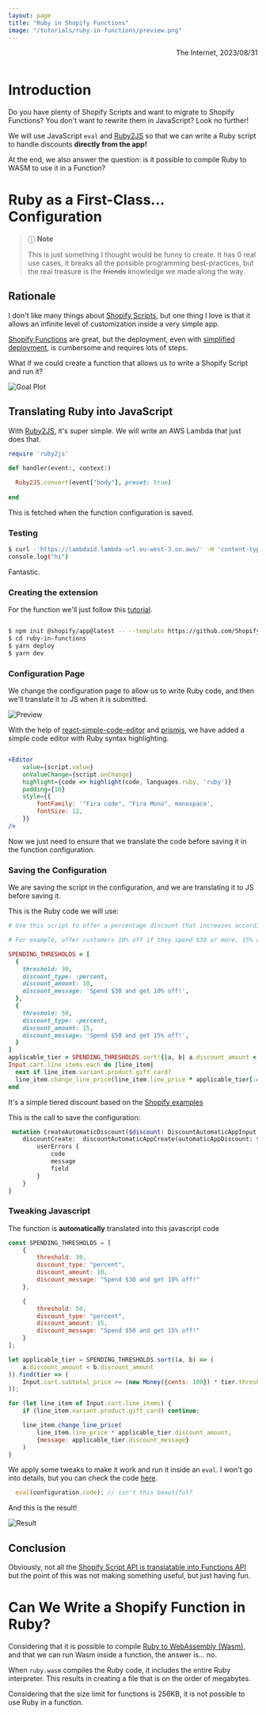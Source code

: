 ```yaml
---
layout: page
title: "Ruby in Shopify Functions"
image: "/tutorials/ruby-in-functions/preview.png"
---
```


<div style="text-align:right;margin-bottom: 50px;">The Internet, 2023/08/31</div>

# Introduction

Do you have plenty of Shopify Scripts and want to migrate to Shopify Functions? You don't want to rewrite them in
JavaScript? Look no further!


We will use JavaScript `eval` and [Ruby2JS](https://www.ruby2js.com/)
so that we can write a Ruby script to handle discounts **directly from the app!**

At the end, we also answer the question: is it possible to compile Ruby to WASM to use it in a Function?

# Ruby as a First-Class... Configuration

> &#x24D8; **Note**
>
> This is just something I thought would be funny to create. It has 0 real use cases, it breaks all the possible 
> programming best-practices, but the real treasure is the ~~friends~~ knowledge we made along the way.

## Rationale

I don't like many things about [Shopify Scripts](https://help.shopify.com/en/manual/checkout-settings/script-editor),
but
one thing I love is that it allows an infinite level of customization inside a very simple app.

[Shopify Functions](https://www.shopify.com/enterprise/shopify-functions) are great, but the deployment, even
with [simplified deployment](https://shopify.dev/docs/apps/deployment/extension/simplified), is cumbersome and requires
lots of steps.

What if we could create a function that allows us to write a Shopify Script and run it?

![Goal Plot](/tutorials/ruby-in-functions/fff.svg#centered)

## Translating Ruby into JavaScript

With [Ruby2JS](https://www.ruby2js.com/), it's super simple. We will write an AWS Lambda that just does that.

```ruby
require 'ruby2js' 

def handler(event:, context:)
  
  Ruby2JS.convert(event["body"], preset: true)
  
end
```

This is fetched when the function configuration is saved.

### Testing

```bash
$ curl -'https://lambdaid.lambda-url.eu-west-3.on.aws/' -H 'content-type: text/plain' -d 'puts "hi"'
console.log("hi")
```

Fantastic.

### Creating the extension

For the function we'll just follow
this [tutorial](https://shopify.dev/docs/apps/selling-strategies/discounts/experience#sample-code).

```bash

$ npm init @shopify/app@latest -- --template https://github.com/Shopify/function-examples/sample-apps/discounts
$ cd ruby-in-functions
$ yarn deploy
$ yarn dev

```

### Configuration Page

We change the configuration page to allow us to write Ruby code, and then we'll translate it to JS when
it is submitted.

![Preview](/tutorials/ruby-in-functions/preview.png#centered)

With the help of [react-simple-code-editor](https://github.com/react-simple-code-editor/react-simple-code-editor)
and [prismjs](https://prismjs.com/), we have added a simple code editor with Ruby syntax highlighting.

```jsx

<Editor
    value={script.value}
    onValueChange={script.onChange}
    highlight={code => highlight(code, languages.ruby, 'ruby')}
    padding={10}
    style={{
        fontFamily: '"Fira code", "Fira Mono", monospace',
        fontSize: 12,
    }}
/>
```

Now we just need to ensure that we translate the code before saving it in the function configuration.

### Saving the Configuration

We are saving the script in the configuration, and we are translating it to JS before saving it.

This is the Ruby code we will use:

```ruby
# Use this script to offer a percentage discount that increases according to the total value of the items in their cart.

# For example, offer customers 10% off if they spend $30 or more, 15% off if they spend $50 or more.

SPENDING_THRESHOLDS = [
  {
    threshold: 30,
    discount_type: :percent,
    discount_amount: 10,
    discount_message: 'Spend $30 and get 10% off!',
  },
  {
    threshold: 50,
    discount_type: :percent,
    discount_amount: 15,
    discount_message: 'Spend $50 and get 15% off!',
  }
]
applicable_tier = SPENDING_THRESHOLDS.sort!{|a, b| a.discount_amount < b.discount_amount}.find { |tier| cart.subtotal_price >= (Money.new(cents: 100) * tier[:threshold]) }
Input.cart.line_items.each do |line_item|
  next if line_item.variant.product.gift_card?
  line_item.change_line_price(line_item.line_price * applicable_tier[:discount_amount], message: applicable_tier[:discount_message])
end
```

It's a simple tiered discount based on
the [Shopify examples](https://help.shopify.com/en/manual/checkout-settings/script-editor/examples/line-item-scripts#tiered-discount-by-spend)

This is the call to save the configuration:

```graphql
 mutation CreateAutomaticDiscount($discount: DiscountAutomaticAppInput!) {
    discountCreate:  discountAutomaticAppCreate(automaticAppDiscount: $discount) {
        userErrors {
            code
            message
            field
        }
    }
}
```

### Tweaking Javascript

The function is **automatically** translated into this javascript code

```javascript
const SPENDING_THRESHOLDS = [
    {
        threshold: 30,
        discount_type: "percent",
        discount_amount: 10,
        discount_message: "Spend $30 and get 10% off!"
    },

    {
        threshold: 50,
        discount_type: "percent",
        discount_amount: 15,
        discount_message: "Spend $50 and get 15% off!"
    }
];

let applicable_tier = SPENDING_THRESHOLDS.sort((a, b) => (
    a.discount_amount < b.discount_amount
)).find(tier => (
    Input.cart.subtotal_price >= (new Money({cents: 100}) * tier.threshold)
));

for (let line_item of Input.cart.line_items) {
    if (line_item.variant.product.gift_card) continue;

    line_item.change_line_price(
        line_item.line_price * applicable_tier.discount_amount,
        {message: applicable_tier.discount_message}
    )
}
```

We apply some tweaks to make it work and run it inside an `eval`. I won't go into details, but you can check the
code [here](https://github.com/faaabio1618/ruby-in-functions).

```javascript
  eval(configuration.code); // isn't this beautiful?
```

And this is the result!

![Result](/tutorials/ruby-in-functions/result.png#centered) 

## Conclusion

Obviously, not all the [Shopify Script API is translatable into Functions API](https://shopify.dev/docs/api/functions/reference/product-discounts) 
but the point of this was not making something useful, but just having fun.

# Can We Write a Shopify Function in Ruby?

Considering that it is possible to compile [Ruby to WebAssembly (Wasm)](https://github.com/ruby/ruby.wasm/), and that we
can run Wasm
inside a function, the answer is... no.

When `ruby.wasm` compiles the Ruby code, it includes the entire Ruby interpreter.
This results in creating a file that is on the order of megabytes.

Considering that the size limit for functions is 256KB, it is not possible to use Ruby in a function.


